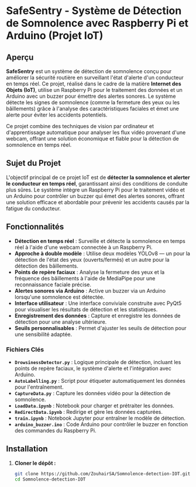 # SafeSentry - Système de Détection de Somnolence avec Raspberry Pi et Arduino (Projet IoT)

## Aperçu

**SafeSentry** est un système de détection de somnolence conçu pour améliorer la sécurité routière en surveillant l'état d'alerte d'un conducteur en temps réel. Ce projet, réalisé dans le cadre de la matière **Internet des Objets (IoT)**, utilise un Raspberry Pi pour le traitement des données et un Arduino avec un buzzer pour émettre des alertes sonores. Le système détecte les signes de somnolence (comme la fermeture des yeux ou les bâillements) grâce à l'analyse des caractéristiques faciales et émet une alerte pour éviter les accidents potentiels.

Ce projet combine des techniques de vision par ordinateur et d'apprentissage automatique pour analyser les flux vidéo provenant d'une webcam, offrant une solution économique et fiable pour la détection de somnolence en temps réel.

## Sujet du Projet

L'objectif principal de ce projet IoT est de **détecter la somnolence et alerter le conducteur en temps réel**, garantissant ainsi des conditions de conduite plus sûres. Le système intègre un Raspberry Pi pour le traitement vidéo et un Arduino pour contrôler un buzzer qui émet des alertes sonores, offrant une solution efficace et abordable pour prévenir les accidents causés par la fatigue du conducteur.

## Fonctionnalités

- **Détection en temps réel** : Surveille et détecte la somnolence en temps réel à l'aide d'une webcam connectée à un Raspberry Pi.
- **Approche à double modèle** : Utilise deux modèles YOLOv8 — un pour la détection de l'état des yeux (ouverts/fermés) et un autre pour la détection des bâillements.
- **Points de repère faciaux** : Analyse la fermeture des yeux et la fréquence des bâillements à l'aide de MediaPipe pour une reconnaissance faciale précise.
- **Alertes sonores via Arduino** : Active un buzzer via un Arduino lorsqu'une somnolence est détectée.
- **Interface utilisateur** : Une interface conviviale construite avec PyQt5 pour visualiser les résultats de détection et les statistiques.
- **Enregistrement des données** : Capture et enregistre les données de détection pour une analyse ultérieure.
- **Seuils personnalisables** : Permet d'ajuster les seuils de détection pour une sensibilité adaptée.

### Fichiers Clés

- **`DrowsinessDetector.py`** : Logique principale de détection, incluant les points de repère faciaux, le système d'alerte et l'intégration avec Arduino.
- **`AutoLabelling.py`** : Script pour étiqueter automatiquement les données pour l'entraînement.
- **`CaptureData.py`** : Capture les données vidéo pour la détection de somnolence.
- **`LoadData.ipynb`** : Notebook pour charger et prétraiter les données.
- **`RedirectData.ipynb`** : Redirige et gère les données capturées.
- **`train.ipynb`** : Notebook Jupyter pour entraîner le modèle de détection.
- **`arduino_buzzer.ino`** : Code Arduino pour contrôler le buzzer en fonction des commandes du Raspberry Pi.

## Installation

1. **Cloner le dépôt :**
    ```bash
    git clone https://github.com/ZouhairSA/Somnolence-detection-IOT.git
    cd Somnolence-detection-IOT